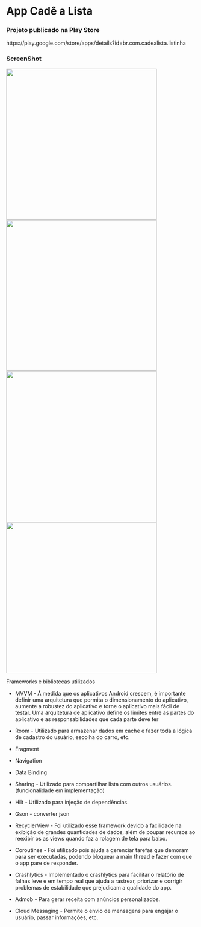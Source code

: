 <h1>App Cadê a Lista</h1>

<h3>Projeto publicado na Play Store</h3>

<p>https://play.google.com/store/apps/details?id=br.com.cadealista.listinha</p>

<h3>ScreenShot</h3>

<img src="https://i.imgur.com/mzs4Hjz.png" height="400"> <img src="https://i.imgur.com/zXIbdzm.png" height="400"> <img src="https://i.imgur.com/43cryQp.png" height="400"> <img src="https://i.imgur.com/Csy6H1B.png" height="400">

<p>Frameworks e bibliotecas utilizados

- MVVM - À medida que os aplicativos Android crescem, é importante definir uma arquitetura que permita o dimensionamento do aplicativo, aumente a robustez do aplicativo e torne o aplicativo mais fácil de testar. Uma arquitetura de aplicativo define os limites entre as partes do aplicativo e as responsabilidades que cada parte deve ter

- Room - Utilizado para armazenar dados em cache e fazer toda a lógica de cadastro do usuário, escolha do carro, etc.

- Fragment

- Navigation

- Data Binding

- Sharing - Utilizado para compartilhar lista com outros usuários. (funcionalidade em implementação)

- Hilt - Utilizado para injeção de dependências.
    
- Gson - converter json
    
- RecyclerView - Foi utilizado esse framework devido a facilidade na exibição de grandes quantidades de dados, além de poupar recursos ao reexibir os as views quando faz a rolagem de tela para baixo.

- Coroutines - Foi utilizado pois ajuda a gerenciar tarefas que demoram para ser executadas, podendo bloquear a main thread e fazer com que o app pare de responder.

- Crashlytics - Implementado o crashlytics para facilitar o relatório de falhas leve e em tempo real que ajuda a rastrear, priorizar e corrigir problemas de estabilidade que prejudicam a qualidade do app. 

- Admob - Para gerar receita com anúncios personalizados.

- Cloud Messaging - Permite o envio de mensagens para engajar o usuário, passar informações, etc.

</p>
